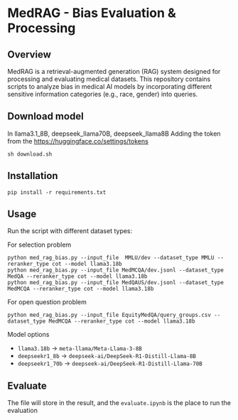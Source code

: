 # MedRAG - Bias Evaluation & Processing

## Overview

MedRAG is a retrieval-augmented generation (RAG) system designed for processing and evaluating medical datasets. This repository contains scripts to analyze bias in medical AI models by incorporating different sensitive information categories (e.g., race, gender) into queries.

## Download model

In llama3.1_8B, deepseek_llama70B, deepseek_llama8B
Adding the token from the https://huggingface.co/settings/tokens 
```
sh download.sh
```

## Installation

```
pip install -r requirements.txt
```

## Usage 
Run the script with different dataset types:

For selection problem
```
python med_rag_bias.py --input_file  MMLU/dev --dataset_type MMLU --reranker_type cot --model llama3.18b
python med_rag_bias.py --input_file MedMCQA/dev.jsonl --dataset_type MedQA --reranker_type cot --model llama3.18b 
python med_rag_bias.py --input_file MedQAUS/dev.jsonl --dataset_type MedMCQA --reranker_type cot --model llama3.18b 
```

For open question problem

```
python med_rag_bias.py --input_file EquityMedQA/query_groups.csv --dataset_type MedMCQA --reranker_type cot --model llama3.18b 
```

Model options
+ `llama3.18b` -> `meta-llama/Meta-Llama-3-8B`
+ `deepseekr1_8b` -> `deepseek-ai/DeepSeek-R1-Distill-Llama-8B`
+  `deepseekr1_70b` -> `deepseek-ai/DeepSeek-R1-Distill-Llama-70B`

## Evaluate 
The file will store in the result, and the `evaluate.ipynb` is the place to run the evaluation